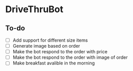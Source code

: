# DriveThruBot

## To-do
- [ ] Add support for different size items
- [ ] Generate image based on order
- [ ] Make the bot respond to the order with price
- [ ] Make the bot respond to the order with image of order
- [ ] Make breakfast avalible in the morning

